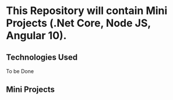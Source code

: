 # This Repository will contain Mini Projects (.Net Core, Node JS, Angular 10).

## Technologies Used

To be Done


## Mini Projects

